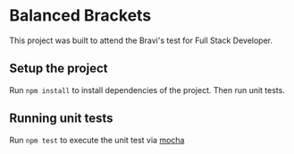 # Balanced Brackets

This project was built to attend the Bravi's test for Full Stack Developer.

## Setup the project

Run `npm install` to install dependencies of the project. Then run unit tests.

## Running unit tests

Run `npm test` to execute the unit test via [mocha](https://mochajs.org)